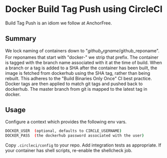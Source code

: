 Docker Build Tag Push using CircleCI
===

Build Tag Push is an idiom we follow at AnchorFree.

Summary
---

We lock naming of containers down to "$github_orgname/$github_reponame".
For reponames that start with "docker-" we strip that prefix.
The container is tagged with the branch name associated with it at the time of build.
When a branch or a tag is added to a SHA after the container has been built,
the image is fetched from dockerhub using the SHA tag, rather than being rebuilt.
This adheres to the "Build Binaries Only Once" CI best practice.
Docker tags are then applied to match git tags and pushed back to dockerhub.
The master branch from git is mapped to the latest tag in docker.

Usage
---

Configure a context which provides the following env vars.

```bash
DOCKER_USER  (optional, defaults to CIRCLE_USERNAME)
DOCKER_PASS  (the dockerhub password associated with the user)
```

Copy `.circleci/config` to your repo.
Add integration tests as appropriate.
If your container has shell scripts, re-enable the shellcheck job.
